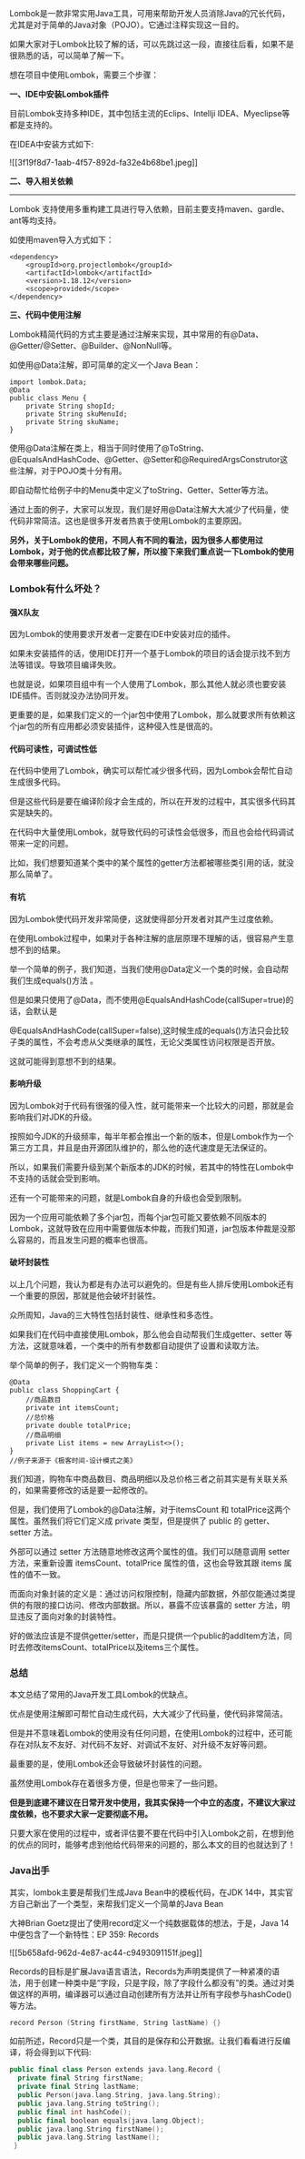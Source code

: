 Lombok是一款非常实用Java工具，可用来帮助开发人员消除Java的冗长代码，尤其是对于简单的Java对象（POJO）。它通过注释实现这一目的。



如果大家对于Lombok比较了解的话，可以先跳过这一段，直接往后看，如果不是很熟悉的话，可以简单了解一下。



想在项目中使用Lombok，需要三个步骤：



**一、IDE中安装Lombok插件**



目前Lombok支持多种IDE，其中包括主流的Eclips、Intellji IDEA、Myeclipse等都是支持的。

在IDEA中安装方式如下:

![[3f19f8d7-1aab-4f57-892d-fa32e4b68be1.jpeg]]



**二、导入相关依赖**

****

Lombok 支持使用多重构建工具进行导入依赖，目前主要支持maven、gardle、ant等均支持。

如使用maven导入方式如下：

```plain
<dependency>
    <groupId>org.projectlombok</groupId>
    <artifactId>lombok</artifactId>
    <version>1.18.12</version>
    <scope>provided</scope>
</dependency>
```



**三、代码中使用注解**

Lombok精简代码的方式主要是通过注解来实现，其中常用的有@Data、@Getter/@Setter、@Builder、@NonNull等。

如使用@Data注解，即可简单的定义一个Java Bean：

```plain
import lombok.Data;
@Data
public class Menu {
    private String shopId;
    private String skuMenuId;
    private String skuName;
}
```



使用@Data注解在类上，相当于同时使用了@ToString、@EqualsAndHashCode、@Getter、@Setter和@RequiredArgsConstrutor这些注解，对于POJO类十分有用。



即自动帮忙给例子中的Menu类中定义了toString、Getter、Setter等方法。



通过上面的例子，大家可以发现，我们是好用@Data注解大大减少了代码量，使代码非常简洁。这也是很多开发者热衷于使用Lombok的主要原因。



**另外，关于Lombok的使用，不同人有不同的看法，因为很多人都使用过Lombok，对于他的优点都比较了解，所以接下来我们重点说一下Lombok的使用会带来哪些问题。**

### Lombok有什么坏处？
#### 强X队友
因为Lombok的使用要求开发者一定要在IDE中安装对应的插件。



如果未安装插件的话，使用IDE打开一个基于Lombok的项目的话会提示找不到方法等错误。导致项目编译失败。



也就是说，如果项目组中有一个人使用了Lombok，那么其他人就必须也要安装IDE插件。否则就没办法协同开发。



更重要的是，如果我们定义的一个jar包中使用了Lombok，那么就要求所有依赖这个jar包的所有应用都必须安装插件，这种侵入性是很高的。



#### 代码可读性，可调试性低


在代码中使用了Lombok，确实可以帮忙减少很多代码，因为Lombok会帮忙自动生成很多代码。



但是这些代码是要在编译阶段才会生成的，所以在开发的过程中，其实很多代码其实是缺失的。



在代码中大量使用Lombok，就导致代码的可读性会低很多，而且也会给代码调试带来一定的问题。



比如，我们想要知道某个类中的某个属性的getter方法都被哪些类引用的话，就没那么简单了。



#### 有坑
因为Lombok使代码开发非常简便，这就使得部分开发者对其产生过度依赖。



在使用Lombok过程中，如果对于各种注解的底层原理不理解的话，很容易产生意想不到的结果。



举一个简单的例子，我们知道，当我们使用@Data定义一个类的时候，会自动帮我们生成equals()方法 。



但是如果只使用了@Data，而不使用@EqualsAndHashCode(callSuper=true)的话，会默认是

@EqualsAndHashCode(callSuper=false),这时候生成的equals()方法只会比较子类的属性，不会考虑从父类继承的属性，无论父类属性访问权限是否开放。



这就可能得到意想不到的结果。



#### 影响升级


因为Lombok对于代码有很强的侵入性，就可能带来一个比较大的问题，那就是会影响我们对JDK的升级。



按照如今JDK的升级频率，每半年都会推出一个新的版本，但是Lombok作为一个第三方工具，并且是由开源团队维护的，那么他的迭代速度是无法保证的。



所以，如果我们需要升级到某个新版本的JDK的时候，若其中的特性在Lombok中不支持的话就会受到影响。

还有一个可能带来的问题，就是Lombok自身的升级也会受到限制。



因为一个应用可能依赖了多个jar包，而每个jar包可能又要依赖不同版本的Lombok，这就导致在应用中需要做版本仲裁，而我们知道，jar包版本仲裁是没那么容易的，而且发生问题的概率也很高。



#### 破坏封装性
以上几个问题，我认为都是有办法可以避免的。但是有些人排斥使用Lombok还有一个重要的原因，那就是他会破坏封装性。



众所周知，Java的三大特性包括封装性、继承性和多态性。



如果我们在代码中直接使用Lombok，那么他会自动帮我们生成getter、setter 等方法，这就意味着，一个类中的所有参数都自动提供了设置和读取方法。



举个简单的例子，我们定义一个购物车类：

```plain
@Data
public class ShoppingCart { 
    //商品数目
    private int itemsCount; 
    //总价格
    private double totalPrice; 
    //商品明细
    private List items = new ArrayList<>();
}
//例子来源于《极客时间-设计模式之美》
```

我们知道，购物车中商品数目、商品明细以及总价格三者之前其实是有关联关系的，如果需要修改的话是要一起修改的。



但是，我们使用了Lombok的@Data注解，对于itemsCount 和 totalPrice这两个属性。虽然我们将它们定义成 private 类型，但是提供了 public 的 getter、setter 方法。



外部可以通过 setter 方法随意地修改这两个属性的值。我们可以随意调用 setter 方法，来重新设置 itemsCount、totalPrice 属性的值，这也会导致其跟 items 属性的值不一致。



而面向对象封装的定义是：通过访问权限控制，隐藏内部数据，外部仅能通过类提供的有限的接口访问、修改内部数据。所以，暴露不应该暴露的 setter 方法，明显违反了面向对象的封装特性。



好的做法应该是不提供getter/setter，而是只提供一个public的addItem方法，同时去修改itemsCount、totalPrice以及items三个属性。



### 总结


本文总结了常用的Java开发工具Lombok的优缺点。



优点是使用注解即可帮忙自动生成代码，大大减少了代码量，使代码非常简洁。



但是并不意味着Lombok的使用没有任何问题，在使用Lombok的过程中，还可能存在对队友不友好、对代码不友好、对调试不友好、对升级不友好等问题。



最重要的是，使用Lombok还会导致破坏封装性的问题。



虽然使用Lombok存在着很多方便，但是也带来了一些问题。



**但是到底建不建议在日常开发中使用，我其实保持一个中立的态度，不建议大家过度依赖，也不要求大家一定要彻底不用。**



只要大家在使用的过程中，或者评估要不要在代码中引入Lombok之前，在想到他的优点的同时，能够考虑到他给代码带来的问题的，那么本文的目的也就达到了！





### Java出手


其实，lombok主要是帮我们生成Java Bean中的模板代码，在JDK 14中，其实官方自己新出了一个类型，来帮我们定义一个简单的Java Bean



大神Brian Goetz提出了使用record定义一个纯数据载体的想法，于是，Java 14 中便包含了一个新特性：EP 359: Records 



![[5b658afd-962d-4e87-ac44-c9493091151f.jpeg]]

  


Records的目标是扩展Java语言语法，Records为声明类提供了一种紧凑的语法，用于创建一种类中是“字段，只是字段，除了字段什么都没有”的类。通过对类做这样的声明，编译器可以通过自动创建所有方法并让所有字段参与hashCode()等方法。



```cpp
record Person (String firstName, String lastName) {}
```



如前所述，Record只是一个类，其目的是保存和公开数据。让我们看看进行反编译，将会得到以下代码:



```cpp
public final class Person extends java.lang.Record {  
  private final String firstName;
  private final String lastName;
  public Person(java.lang.String, java.lang.String);
  public java.lang.String toString();
  public final int hashCode();
  public final boolean equals(java.lang.Object);
  public java.lang.String firstName();
  public java.lang.String lastName();
 }
```





